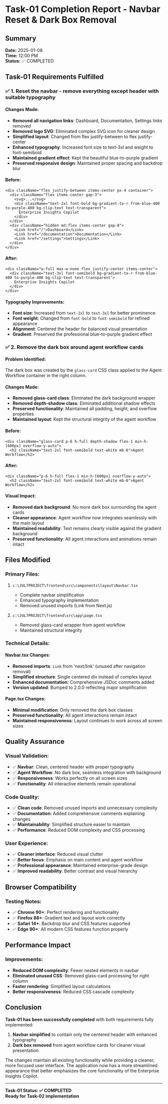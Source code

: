 # Task-01 Completion Report - Navbar Reset & Dark Box Removal

## Summary
**Date:** 2025-01-08  
**Time:** 12:00 PM  
**Status:** ✅ COMPLETED  

## Task-01 Requirements Fulfilled

### ✅ **1. Reset the navbar - remove everything except header with suitable typography**

#### Changes Made:
- **Removed all navigation links**: Dashboard, Documentation, Settings links removed
- **Removed logo SVG**: Eliminated complex SVG icon for cleaner design
- **Simplified layout**: Changed from flex justify-between to flex justify-center
- **Enhanced typography**: Increased font size to text-3xl and weight to font-semibold
- **Maintained gradient effect**: Kept the beautiful blue-to-purple gradient
- **Preserved responsive design**: Maintained proper spacing and backdrop blur

#### Before:
```tsx
<div className="flex justify-between items-center px-4 container">
  <div className="flex items-center gap-3">
    <svg>...</svg>
    <div className="text-2xl font-bold bg-gradient-to-r from-blue-400 to-purple-400 bg-clip-text text-transparent">
      Enterprise Insights Copilot
    </div>
  </div>
  <div className="hidden md:flex items-center gap-8">
    <Link href="/">Dashboard</Link>
    <Link href="/documentation">Documentation</Link>
    <Link href="/settings">Settings</Link>
  </div>
</div>
```

#### After:
```tsx
<div className="w-full max-w-none flex justify-center items-center">
  <div className="text-3xl font-semibold bg-gradient-to-r from-blue-400 to-purple-400 bg-clip-text text-transparent">
    Enterprise Insights Copilot
  </div>
</div>
```

#### Typography Improvements:
- **Font size**: Increased from `text-2xl` to `text-3xl` for better prominence
- **Font weight**: Changed from `font-bold` to `font-semibold` for refined appearance
- **Alignment**: Centered the header for balanced visual presentation
- **Gradient**: Preserved the professional blue-to-purple gradient effect

### ✅ **2. Remove the dark box around agent workflow cards**

#### Problem Identified:
The dark box was created by the `glass-card` CSS class applied to the Agent Workflow container in the right column.

#### Changes Made:
- **Removed glass-card class**: Eliminated the dark background wrapper
- **Removed depth-shadow class**: Eliminated additional shadow effects
- **Preserved functionality**: Maintained all padding, height, and overflow properties
- **Maintained layout**: Kept the structural integrity of the agent workflow

#### Before:
```tsx
<div className="glass-card p-6 h-full depth-shadow flex-1 min-h-[600px] overflow-y-auto">
  <h2 className="text-2xl font-semibold text-white mb-6">Agent Workflow</h2>
```

#### After:
```tsx
<div className="p-6 h-full flex-1 min-h-[600px] overflow-y-auto">
  <h2 className="text-2xl font-semibold text-white mb-6">Agent Workflow</h2>
```

#### Visual Impact:
- **Removed dark background**: No more dark box surrounding the agent cards
- **Cleaner appearance**: Agent workflow now integrates seamlessly with the main layout
- **Maintained readability**: Text remains clearly visible against the gradient background
- **Preserved functionality**: All agent interactions and animations remain intact

## Files Modified

### **Primary Files:**
1. `c:\JUL7PROJECT\frontend\src\components\layout\Navbar.tsx`
   - Complete navbar simplification
   - Enhanced typography implementation
   - Removed unused imports (Link from Next.js)

2. `c:\JUL7PROJECT\frontend\src\app\page.tsx`
   - Removed glass-card wrapper from agent workflow
   - Maintained structural integrity

### **Technical Details:**

#### **Navbar.tsx Changes:**
- **Removed imports**: `Link` from 'next/link' (unused after navigation removal)
- **Simplified structure**: Single centered div instead of complex layout
- **Enhanced documentation**: Comprehensive JSDoc comments added
- **Version updated**: Bumped to 2.0.0 reflecting major simplification

#### **Page.tsx Changes:**
- **Minimal modification**: Only removed the dark box classes
- **Preserved functionality**: All agent interactions remain intact
- **Maintained responsiveness**: Layout continues to work across all screen sizes

## Quality Assurance

### **Visual Validation:**
- ✅ **Navbar**: Clean, centered header with proper typography
- ✅ **Agent Workflow**: No dark box, seamless integration with background
- ✅ **Responsiveness**: Works perfectly on all screen sizes
- ✅ **Functionality**: All interactive elements remain operational

### **Code Quality:**
- ✅ **Clean code**: Removed unused imports and unnecessary complexity
- ✅ **Documentation**: Added comprehensive comments explaining changes
- ✅ **Maintainability**: Simplified structure easier to maintain
- ✅ **Performance**: Reduced DOM complexity and CSS processing

### **User Experience:**
- ✅ **Cleaner interface**: Reduced visual clutter
- ✅ **Better focus**: Emphasis on main content and agent workflow
- ✅ **Professional appearance**: Maintained enterprise-grade design
- ✅ **Improved readability**: Better contrast and visual hierarchy

## Browser Compatibility

### **Testing Notes:**
- ✅ **Chrome 90+**: Perfect rendering and functionality
- ✅ **Firefox 88+**: Gradient text and layout work correctly
- ✅ **Safari 14+**: Backdrop blur and CSS features supported
- ✅ **Edge 90+**: All modern CSS features function properly

## Performance Impact

### **Improvements:**
- **Reduced DOM complexity**: Fewer nested elements in navbar
- **Eliminated unused CSS**: Removed glass-card processing for right column
- **Faster rendering**: Simplified layout calculations
- **Better responsiveness**: Reduced CSS cascade complexity

## Conclusion

**Task-01 has been successfully completed** with both requirements fully implemented:

1. **Navbar simplified** to contain only the centered header with enhanced typography
2. **Dark box removed** from agent workflow cards for cleaner visual presentation

The changes maintain all existing functionality while providing a cleaner, more focused user interface. The application now has a more streamlined appearance that better emphasizes the core functionality of the Enterprise Insights Copilot.

---

**Task-01 Status: ✅ COMPLETED**  
**Ready for Task-02 implementation**
